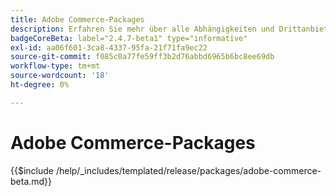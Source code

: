 ```yaml
---
title: Adobe Commerce-Packages
description: Erfahren Sie mehr über alle Abhängigkeiten und Drittanbieterlizenzen, die in Adobe Commerce verwendet werden.
badgeCoreBeta: label="2.4.7-beta1" type="informative"
exl-id: aa06f601-3ca8-4337-95fa-21f71fa9ec22
source-git-commit: f085c0a77fe59ff3b2d76abbd6965b6bc8ee69db
workflow-type: tm+mt
source-wordcount: '18'
ht-degree: 0%

---
```


# Adobe Commerce-Packages

{{$include /help/_includes/templated/release/packages/adobe-commerce-beta.md}}
